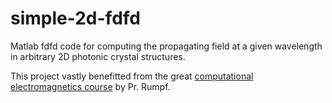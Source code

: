 # simple-2d-fdfd
Matlab fdfd code for computing the propagating field at a given wavelength in arbitrary 2D photonic crystal structures.

This project vastly benefitted from the great [computational electromagnetics course](https://04.phf-site.com/2016/10/raymond-c-rumpf-computational.html) by Pr. Rumpf.

